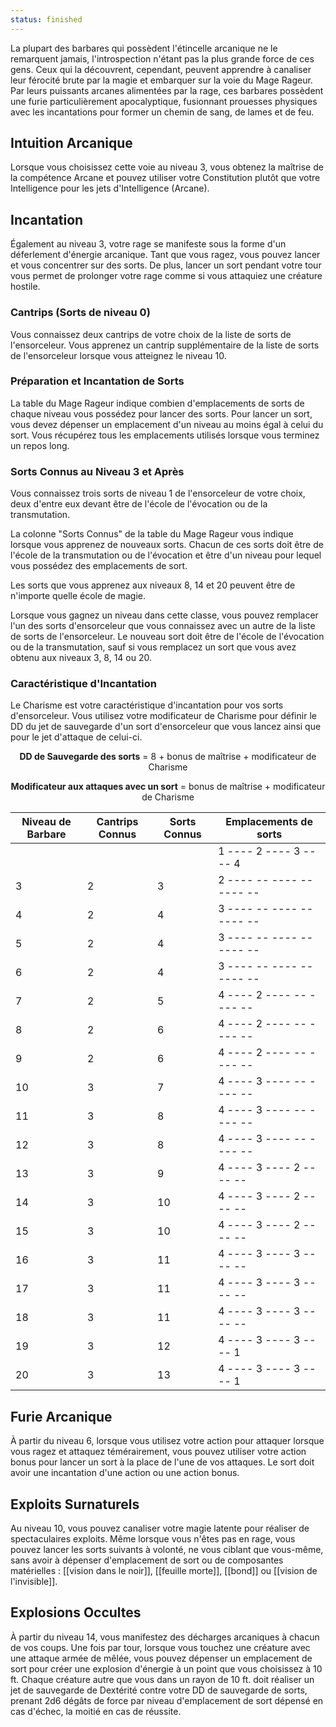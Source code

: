 ```yaml
---
status: finished
---
```

La plupart des barbares qui possèdent l'étincelle arcanique ne le remarquent jamais, l'introspection n'étant pas la plus grande force de ces gens. Ceux qui la découvrent, cependant, peuvent apprendre à canaliser leur férocité brute par la magie et embarquer sur la voie du Mage Rageur. Par leurs puissants arcanes alimentées par la rage, ces barbares possèdent une furie particulièrement apocalyptique, fusionnant prouesses physiques avec les incantations pour former un chemin de sang, de lames et de feu.

## Intuition Arcanique

Lorsque vous choisissez cette voie au niveau 3, vous obtenez la maîtrise de la compétence Arcane et pouvez utiliser votre Constitution plutôt que votre Intelligence pour les jets d'Intelligence (Arcane).

## Incantation

Également au niveau 3, votre rage se manifeste sous la forme d'un déferlement d'énergie arcanique. Tant que vous ragez, vous pouvez lancer et vous concentrer sur des sorts. De plus, lancer un sort pendant votre tour vous permet de prolonger votre rage comme si vous attaquiez une créature hostile. 
### Cantrips (Sorts de niveau 0)

Vous connaissez deux cantrips de votre choix de la liste de sorts de l'ensorceleur. Vous apprenez un cantrip supplémentaire de la liste de sorts de l'ensorceleur lorsque vous atteignez le niveau 10.

### Préparation et Incantation de Sorts

La table du Mage Rageur indique combien d'emplacements de sorts de chaque niveau vous possédez pour lancer des sorts. Pour lancer un sort, vous devez dépenser un emplacement d'un niveau au moins égal à celui du sort. Vous récupérez tous les emplacements utilisés lorsque vous terminez un repos long.

### Sorts Connus au Niveau 3 et Après

Vous connaissez trois sorts de niveau 1 de l'ensorceleur de votre choix, deux d'entre eux devant être de l'école de l'évocation ou de la transmutation. 

La colonne "Sorts Connus" de la table du Mage Rageur vous indique lorsque vous apprenez de nouveaux sorts. Chacun de ces sorts doit être de l'école de la transmutation ou de l'évocation et être d'un niveau pour lequel vous possédez des emplacements de sort. 

Les sorts que vous apprenez aux niveaux 8, 14 et 20 peuvent être de n'importe quelle école de magie. 

Lorsque vous gagnez un niveau dans cette classe, vous pouvez remplacer l'un des sorts d'ensorceleur que vous connaissez avec un autre de la liste de sorts de l'ensorceleur. Le nouveau sort doit être de l'école de l'évocation ou de la transmutation, sauf si vous remplacez un sort que vous avez obtenu aux niveaux 3, 8, 14 ou 20.

### Caractéristique d'Incantation

Le Charisme est votre caractéristique d'incantation pour vos sorts d'ensorceleur. Vous utilisez votre modificateur de Charisme pour définir le DD du jet de sauvegarde d'un sort d'ensorceleur que vous lancez ainsi que pour le jet d'attaque de celui-ci.

<p style="text-align:center"><b>DD de Sauvegarde des sorts</b> = 8 + bonus de maîtrise + modificateur de Charisme</p>

<p style="text-align:center"><b>Modificateur aux attaques avec un sort</b> = bonus de maîtrise + modificateur de Charisme</p>

| Niveau de Barbare | Cantrips Connus | Sorts Connus | Emplacements de sorts      |
| ----------------- | --------------- | ------------ | -------------------------- |
|                   |                 |              | 1  ---- 2  ---- 3  ---- 4  |
| 3                 | 2               | 3            | 2  ---- -- ---- -- ---- -- |
| 4                 | 2               | 4            | 3  ---- -- ---- -- ---- -- |
| 5                 | 2               | 4            | 3  ---- -- ---- -- ---- -- |
| 6                 | 2               | 4            | 3  ---- -- ---- -- ---- -- |
| 7                 | 2               | 5            | 4  ---- 2  ---- -- ---- -- |
| 8                 | 2               | 6            | 4  ---- 2  ---- -- ---- -- |
| 9                 | 2               | 6            | 4  ---- 2  ---- -- ---- -- |
| 10                | 3               | 7            | 4  ---- 3  ---- -- ---- -- |
| 11                | 3               | 8            | 4  ---- 3  ---- -- ---- -- |
| 12                | 3               | 8            | 4  ---- 3  ---- -- ---- -- |
| 13                | 3               | 9            | 4  ---- 3  ---- 2  ---- -- |
| 14                | 3               | 10           | 4  ---- 3  ---- 2  ---- -- |
| 15                | 3               | 10           | 4  ---- 3  ---- 2  ---- -- |
| 16                | 3               | 11           | 4  ---- 3  ---- 3  ---- -- |
| 17                | 3               | 11           | 4  ---- 3  ---- 3  ---- -- |
| 18                | 3               | 11           | 4  ---- 3  ---- 3  ---- -- |
| 19                | 3               | 12           | 4  ---- 3  ---- 3  ---- 1  |
| 20                | 3               | 13           | 4  ---- 3  ---- 3  ---- 1  |
## Furie Arcanique

À partir du niveau 6, lorsque vous utilisez votre action pour attaquer lorsque vous ragez et attaquez témérairement, vous pouvez utiliser votre action bonus pour lancer un sort à la place de l'une de vos attaques. Le sort doit avoir une incantation d'une action ou une action bonus.

## Exploits Surnaturels

Au niveau 10, vous pouvez canaliser votre magie latente pour réaliser de spectaculaires exploits. Même lorsque vous n'êtes pas en rage, vous pouvez lancer les sorts suivants à volonté, ne vous ciblant que vous-même, sans avoir à dépenser d'emplacement de sort ou de composantes matérielles : [[vision dans le noir]], [[feuille morte]], [[bond]] ou [[vision de l'invisible]].

## Explosions Occultes

À partir du niveau 14, vous manifestez des décharges arcaniques à chacun de vos coups. Une fois par tour, lorsque vous touchez une créature avec une attaque armée de mêlée, vous pouvez dépenser un emplacement de sort pour créer une explosion d'énergie à un point que vous choisissez à 10 ft. Chaque créature autre que vous dans un rayon de 10 ft. doit réaliser un jet de sauvegarde de Dextérité contre votre DD de sauvegarde de sorts, prenant 2d6 dégâts de force par niveau d'emplacement de sort dépensé en cas d'échec, la moitié en cas de réussite.